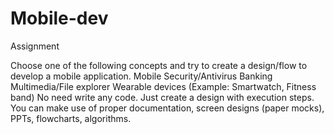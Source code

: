 # Mobile-dev

Assignment

Choose one of the following concepts and try to create a design/flow to develop a mobile application.
Mobile Security/Antivirus
Banking
Multimedia/File explorer
Wearable devices (Example: Smartwatch, Fitness band)
No need write any code. Just create a design with execution steps.
You can make use of proper documentation, screen designs (paper mocks), PPTs, flowcharts, algorithms.
